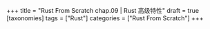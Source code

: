 +++
title = "Rust From Scratch chap.09 | Rust 高级特性"
draft = true
[taxonomies]
tags = ["Rust"]
categories = ["Rust From Scratch"]
+++
